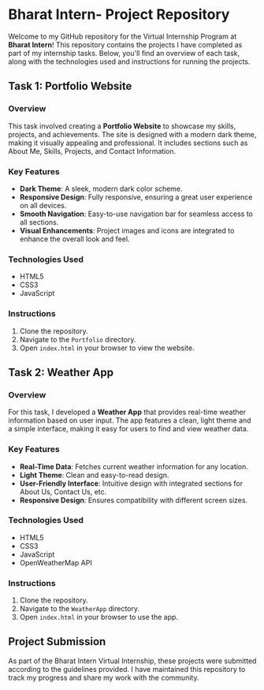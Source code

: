 

# Bharat Intern- Project Repository

Welcome to my GitHub repository for the Virtual Internship Program at **Bharat Intern**! This repository contains the projects I have completed as part of my internship tasks. Below, you'll find an overview of each task, along with the technologies used and instructions for running the projects.

## Task 1: Portfolio Website

### Overview
This task involved creating a **Portfolio Website** to showcase my skills, projects, and achievements. The site is designed with a modern dark theme, making it visually appealing and professional. It includes sections such as About Me, Skills, Projects, and Contact Information.

### Key Features
- **Dark Theme**: A sleek, modern dark color scheme.
- **Responsive Design**: Fully responsive, ensuring a great user experience on all devices.
- **Smooth Navigation**: Easy-to-use navigation bar for seamless access to all sections.
- **Visual Enhancements**: Project images and icons are integrated to enhance the overall look and feel.

### Technologies Used
- HTML5
- CSS3
- JavaScript

### Instructions
1. Clone the repository.
2. Navigate to the `Portfolio` directory.
3. Open `index.html` in your browser to view the website.

## Task 2: Weather App

### Overview
For this task, I developed a **Weather App** that provides real-time weather information based on user input. The app features a clean, light theme and a simple interface, making it easy for users to find and view weather data.

### Key Features
- **Real-Time Data**: Fetches current weather information for any location.
- **Light Theme**: Clean and easy-to-read design.
- **User-Friendly Interface**: Intuitive design with integrated sections for About Us, Contact Us, etc.
- **Responsive Design**: Ensures compatibility with different screen sizes.

### Technologies Used
- HTML5
- CSS3
- JavaScript
- OpenWeatherMap API

### Instructions
1. Clone the repository.
2. Navigate to the `WeatherApp` directory.
3. Open `index.html` in your browser to use the app.

## Project Submission

As part of the Bharat Intern Virtual Internship, these projects were submitted according to the guidelines provided. I have maintained this repository to track my progress and share my work with the community.
